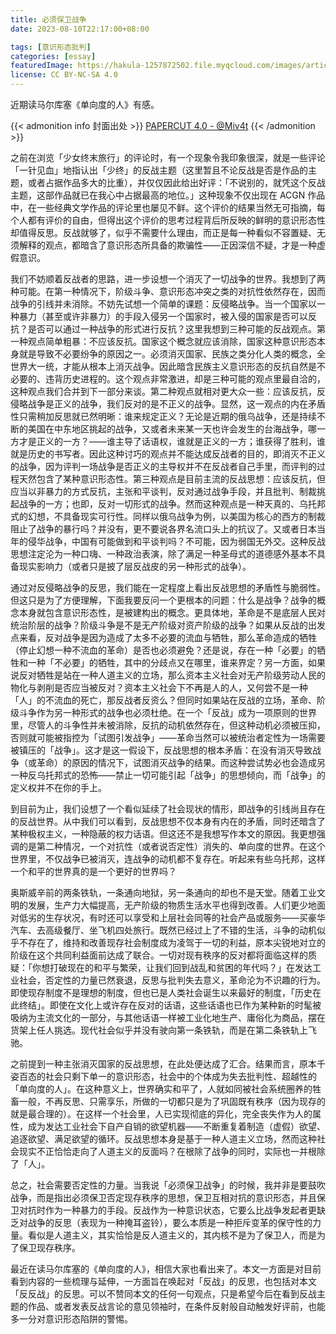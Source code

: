 ```yaml
---
title: 必须保卫战争
date: 2023-08-10T22:17:00+08:00

tags: [意识形态批判]
categories: [essay]
featuredImage: https://hakula-1257872502.file.myqcloud.com/images/article-covers/104923272.webp
license: CC BY-NC-SA 4.0
---
```


近期读马尔库塞《单向度的人》有感。

<!--more-->

{{< admonition info 封面出处 >}}
[PAPERCUT 4.0 - @Miv4t](https://www.pixiv.net/artworks/104923272)
{{< /admonition >}}

之前在浏览「少女终末旅行」的评论时，有一个现象令我印象很深，就是一些评论「一针见血」地指认出「少终」的反战主题（这里暂且不论反战是否是作品的主题，或者占据作品多大的比重），并仅仅因此给出好评：「不说别的，就凭这个反战主题，这部作品就已在我心中占据最高的地位。」这种现象不仅出现在 ACGN 作品中，在一些经典文学作品的评论里也屡见不鲜。这个评价的结果当然无可指摘，每个人都有评价的自由，但得出这个评价的思考过程背后所反映的鲜明的意识形态性却值得反思。反战就够了，似乎不需要什么理由，而正是每一种看似不容置疑、无须解释的观点，都暗含了意识形态所具备的欺骗性——正因深信不疑，才是一种虚假意识。

我们不妨顺着反战者的思路，进一步设想一个消灭了一切战争的世界。我想到了两种可能。在第一种情况下，阶级斗争、意识形态冲突之类的对抗性依然存在，因而战争的引线并未消除。不妨先试想一个简单的课题：反侵略战争。当一个国家以一种暴力（甚至或许非暴力）的手段入侵另一个国家时，被入侵的国家是否可以反抗？是否可以通过一种战争的形式进行反抗？这里我想到三种可能的反战观点。第一种观点简单粗暴：不应该反抗。国家这个概念就应该消除，国家这种意识形态本身就是导致不必要纷争的原因之一。必须消灭国家、民族之类分化人类的概念，全世界大一统，才能从根本上消灭战争。因此暗含民族主义意识形态的反抗自然是不必要的、违背历史进程的。这个观点非常激进，却是三种可能的观点里最自洽的，这种观点我们合并到下一部分来谈。第二种观点就相对更大众一些：应该反抗，反侵略战争是正义的战争，我们反对的是不正义的战争。显然，这一观点的内在矛盾性只需稍加反思就已然明晰：谁来规定正义？无论是近期的俄乌战争，还是持续不断的美国在中东地区挑起的战争，又或者未来某一天也许会发生的台海战争，哪一方才是正义的一方？——谁主导了话语权，谁就是正义的一方；谁获得了胜利，谁就是历史的书写者。因此这种讨巧的观点并不能达成反战者的目的，即消灭不正义的战争，因为评判一场战争是否正义的主导权并不在反战者自己手里，而评判的过程天然包含了某种意识形态性。第三种观点是目前主流的反战思想：应该反抗，但应当以非暴力的方式反抗，主张和平谈判，反对通过战争手段，并且批判、制裁挑起战争的一方；也即，反对一切形式的战争。然而这种观点是一种天真的、乌托邦式的幻想，不具备现实可行性。同样以俄乌战争为例，以美国为核心的西方的制裁阻止了战争的暴行吗？并没有，更不要说各界名流口头上的抗议了。又或者日本当年的侵华战争，中国有可能做到和平谈判吗？不可能，因为弱国无外交。这种反战思想注定沦为一种口嗨、一种政治表演，除了满足一种圣母式的道德感外基本不具备现实影响力（或者只是披了层反战皮的另一种形式的战争）。

通过对反侵略战争的反思，我们能在一定程度上看出反战思想的矛盾性与脆弱性。但这只是为了方便理解，下面我要反问一个更根本的问题：什么是战争？战争的概念本身就包含意识形态性，是被建构出的概念。更具体地，革命是不是底层人民对统治阶层的战争？阶级斗争是不是无产阶级对资产阶级的战争？如果从反战的出发点来看，反对战争是因为造成了太多不必要的流血与牺牲，那么革命造成的牺牲（停止幻想一种不流血的革命）是否也必须避免？还是说，存在一种「必要」的牺牲和一种「不必要」的牺牲，其中的分歧点又在哪里，谁来界定？另一方面，如果说反对牺牲是站在一种人道主义的立场，那么资本主义社会对无产阶级劳动人民的物化与剥削是否应当被反对？资本主义社会下不再是人的人，又何尝不是一种「人」的不流血的死亡，那反战者反资么？但同时如果站在反战的立场，革命、阶级斗争作为另一种形式的战争也必须杜绝。在一个「反战」成为一项原则的世界里，尽管人的斗争性并未被消除，反抗的动机依然存在，但这种动机必须被压抑，否则就可能被指控为「试图引发战争」——革命当然可以被统治者定性为一场需要被镇压的「战争」。这才是这一假设下，反战思想的根本矛盾：在没有消灭导致战争（或革命）的原因的情况下，试图消灭战争的结果。而这种尝试势必也会造成另一种反乌托邦式的恐怖——禁止一切可能引起「战争」的思想倾向，而「战争」的定义权并不在你的手上。

到目前为止，我们设想了一个看似延续了社会现状的情形，即战争的引线尚且存在的反战世界。从中我们可以看到，反战思想不仅本身有内在的矛盾，同时还暗含了某种极权主义，一种隐蔽的权力话语。但这还不是我想写作本文的原因。我更想强调的是第二种情况，一个对抗性（或者说否定性）消失的、单向度的世界。在这个世界里，不仅战争已被消灭，连战争的动机都不复存在。听起来有些乌托邦，这样一个和平的世界真的是一个更好的世界吗？

奥斯威辛前的两条铁轨，一条通向地狱，另一条通向的却也不是天堂。随着工业文明的发展，生产力大幅提高，无产阶级的物质生活水平也得到改善。人们更少地面对低劣的生存状况，有时还可以享受和上层社会同等的社会产品或服务——买豪华汽车、去高级餐厅、坐飞机四处旅行。既然已经过上了不错的生活，斗争的动机似乎不存在了，维持和改善现存社会制度成为凌驾于一切的利益，原本尖锐地对立的阶级在这个共同利益面前达成了联合。一切对现有秩序的反对都将面临这样的质疑：「你想打破现在的和平与繁荣，让我们回到战乱和贫困的年代吗？」在发达工业社会，否定性的力量已然衰退，反思与批判失去意义，革命沦为不识趣的行为。即使现存制度不是理想的制度，但也已是人类社会诞生以来最好的制度，「历史在此终结」。即使在文化上或许存在反对的话语，这些话语也已作为某种新的时髦被吸纳为主流文化的一部分，与其他话语一样被工业化地生产、庸俗化为商品，摆在货架上任人挑选。现代社会似乎并没有驶向第一条铁轨，而是在第二条铁轨上飞驰。

之前提到一种主张消灭国家的反战思想，在此处便达成了汇合。结果而言，原本千姿百态的社会只剩下单一的意识形态，社会中的个体成为失去批判性、超越性的「单向度的人」。在这种意义上，世界确实和平了，人就如同被社会系统圈养的牲畜一般，不再反思、只需享乐，所做的一切都只是为了巩固既有秩序（因为现存的就是最合理的）。在这样一个社会里，人已实现彻底的异化，完全丧失作为人的属性，成为发达工业社会下自产自销的欲望机器——不断重复着制造（虚假）欲望、追逐欲望、满足欲望的循环。反战思想本身是基于一种人道主义立场，然而这种社会现实不正恰恰走向了人道主义的反面吗？在根除了战争的同时，实际也一并根除了「人」。

总之，社会需要否定性的力量。当我说「必须保卫战争」的时候，我并非是要鼓吹战争，而是指出必须保卫否定现存秩序的思想，保卫互相对抗的意识形态，并且保卫对抗时作为一种暴力的手段。反战作为一种意识状态，它要么比战争发起者更缺乏对战争的反思（表现为一种掩耳盗铃），要么本质是一种拒斥变革的保守性的力量。看似是人道主义，其实恰恰是反人道主义的，其内核不是为了保卫人，而是为了保卫现存秩序。

最近在读马尔库塞的《单向度的人》，相信大家也看出来了。本文一方面是对目前看到内容的一些梳理与延伸，一方面旨在唤起对「反战」的反思，也包括对本文「反反战」的反思。可以不赞同本文的任何一句观点，只是希望今后在看到反战主题的作品、或者发表反战言论的意见领袖时，在条件反射般自动触发好评前，也能多一分对意识形态陷阱的警惕。
